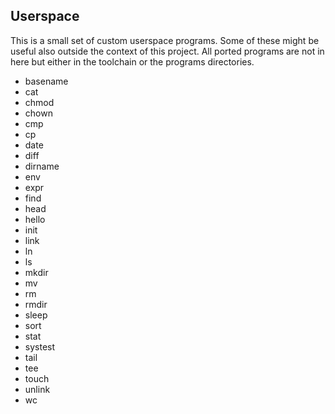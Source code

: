 
## Userspace

This is a small set of custom userspace programs. Some of these might be useful also outside the
context of this project.
All ported programs are not in here but either in the toolchain or the programs directories.

* basename
* cat
* chmod
* chown
* cmp
* cp
* date
* diff
* dirname
* env
* expr
* find
* head
* hello
* init
* link
* ln
* ls
* mkdir
* mv
* rm
* rmdir
* sleep
* sort
* stat
* systest
* tail
* tee
* touch
* unlink
* wc

